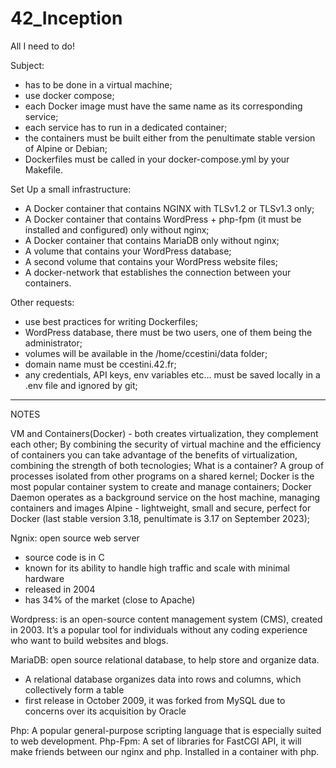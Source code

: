 # 42_Inception

All I need to do!

Subject:
- has to be done in a virtual machine;
- use docker compose;
- each Docker image must have the same name as its corresponding service;
- each service has to run in a dedicated container;
- the containers must be built either from the penultimate stable version of Alpine or Debian;
- Dockerfiles must be called in your docker-compose.yml by your Makefile.

Set Up a small infrastructure:
- A Docker container that contains NGINX with TLSv1.2 or TLSv1.3 only;
- A Docker container that contains WordPress + php-fpm (it must be installed and configured) only without nginx;
- A Docker container that contains MariaDB only without nginx;
- A volume that contains your WordPress database;
- A second volume that contains your WordPress website files;
- A docker-network that establishes the connection between your containers.

Other requests:
- use best practices for writing Dockerfiles;
- WordPress database, there must be two users, one of them being the administrator;
- volumes will be available in the /home/ccestini/data folder;
- domain name must be ccestini.42.fr;
- any credentials, API keys, env variables etc... must be saved locally in a .env file and ignored by git;
 
__________________________________________________________________________________

NOTES

VM and Containers(Docker) - both creates virtualization, they complement each other;
By combining the security of virtual machine and the efficiency of containers you can take advantage of the benefits of virtualization, combining the strength of both tecnologies;
What is a container? A group of processes isolated from other programs on a shared kernel;
Docker is the most popular container system to create and manage containers;
Docker Daemon operates as a background service on the host machine, managing containers and images
Alpine - lightweight, small and secure, perfect for Docker (last stable version 3.18, penultimate is 3.17 on September 2023);

Ngnix: open source web server
- source code is in C
- known for its ability to handle high traffic and scale with minimal hardware
- released in 2004
- has 34% of the market (close to Apache)

Wordpress: is an open-source content management system (CMS), created in 2003. It’s a popular tool for individuals without any coding experience who want to build websites and blogs.

MariaDB: open source relational database, to help store and organize data.
- A relational database organizes data into rows and columns, which collectively form a table
- first release in October 2009, it was forked from MySQL due to concerns over its acquisition by Oracle

Php: A popular general-purpose scripting language that is especially suited to web development.
Php-Fpm: A set of libraries for FastCGI API, it will make friends between our nginx and php. Installed in a container with php.









